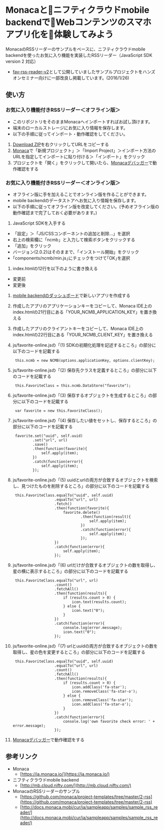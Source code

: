 # Monacaとニフティクラウドmobile backendでWebコンテンツのスマホアプリ化を体験してみよう
MonacaのRSSリーダーのサンプルをベースに、ニフティクラウドmobile backendを使ったお気に入り機能を実装したRSSリーダー（JavaScript SDK version 2 対応）

* [fav-rss-reader-v2](https://goo.gl/KQRcQy)として公開していましたサンプルプロジェクトをハンズオンセミナー向けに一部改良し掲載しています。(2016/1/26)

## 使い方

### お気に入り機能付きRSSリーダー＜オフライン版＞

* このリポジトリをそのままMonacaへインポートすればお試し頂けます。
* 端末のローカルストレージにお気に入り情報を保存します。
* 以下の手順に従ってインポート・動作確認をしてください。

1. [Download ZIP](https://github.com/ndyuya/fav-rss-reader-v2/archive/master.zip)を右クリックしてURLをコピーする
1. [Monaca](https://ja.monaca.io/)で「新規プロジェクト」＞「Import Project」＞インポート方法のURLを指定してインポートに貼り付ける＞「インポート」をクリック
1. プロジェクトを「開く」をクリックして開いたら、[Monacaデバッガー](http://ja.monaca.io/debugger.html)で動作確認をする

### お気に入り機能付きRSSリーダー＜オンライン版＞

* オフライン版に手を加えることでオンライン版を作ることができます。
* mobile backendのデータストアへお気に入り情報を保存します。
* 以下の手順に従ってオフライン版を改変してください。(予めオフライン版の動作確認まで完了しておく必要があります。)

1. JavaScript SDKを入手する
 *  「設定」＞「JS/CSSコンポーネントの追加と削除…」を選択
 * 右上の検索欄に「ncmb」と入力して検索ボタンをクリックする
 * 「追加」をクリック
 * バージョン(2.0.2)はそのままで、「インストール開始」をクリック
 * ｢components/ncmb/min.js｣にチェックをつけて｢OK｣を選択

1. index.htmlの12行を以下のように書き換える
 * 変更前
    <script src="js/favorite-offline.js"></script>
 * 変更後
    <script src="js/favorite-online.js"></script>

1. [mobile backendのダッシュボード](https://console.mb.cloud.nifty.com/)で新しいアプリを作成する
1. 作成したアプリのアプリケーションキーをコピーして、Monaca IDE上のindex.htmlの21行目にある「YOUR\_NCMB\_APPLICATION\_KEY」を置き換える
1. 作成したアプリのクライアントキーをコピーして、Monaca IDE上のindex.htmlの22行目にある「YOUR\_NCMB\_CLIENT\_KEY」を置き換える
1. js/favorite-online.jsの「(1) SDKの初期化処理を記述するところ」の部分に以下のコードを記載する

        this.ncmb = new NCMB(options.applicationKey, options.clientKey);


1. js/favorite-online.jsの「(2) 保存先クラスを定義するところ」の部分に以下のコードを記載する

        this.FavoriteClass = this.ncmb.DataStore("favorite");

1. js/favorite-online.jsの「(3) 保存するオブジェクトを生成するところ」の部分に以下のコードを記載する

        var favorite = new this.FavoriteClass();

1. js/favorite-online.jsの「(4) 保存したい値をセットし、保存するところ」の部分に以下のコードを記載する

        favorite.set("uuid", self.uuid)
                .set("url", url)
                .save()
                .then(function(favorite){
                    self.apply(item);
                })
                .catch(function(error){
                    self.apply(item);
                });

1. js/favorite-online.jsの「(5) uuidとurlの両方が合致するオブジェクトを検索し、見つけたものを削除するところ」の部分に以下のコードを記載する

        this.FavoriteClass.equalTo("uuid", self.uuid)
                          .equalTo("url", url)
                          .fetch()
                          .then(function(favorite){
                              favorite.delete()
                                      .then(function(result){
                                          self.apply(item);
                                      })
                                      .catch(function(error){
                                          self.apply(item);
                                      });
                          })
                          .catch(function(error){
                              self.apply(item);
                          });


1. js/favorite-online.jsの「(6) urlだけが合致するオブジェクトの数を取得し、星の横に表示するところ」の部分に以下のコードを記載する

        this.FavoriteClass.equalTo("url", url)
                          .count()
                          .fetchAll()
                          .then(function(results){
                              if (results.count > 0) {
                                  icon.text(results.count);
                              } else {
                                  icon.text("0");
                              }
                          })
                          .catch(function(error){
                              console.log(error.message);
                              icon.text("0");
                          });

1. js/favorite-online.jsの「(7) urlとuuidの両方が合致するオブジェクトの数を取得し、星の色を変更するところ」の部分に以下のコードを記載する

        this.FavoriteClass.equalTo("uuid", self.uuid)
                          .equalTo("url", url)
                          .count()
                          .fetchAll()
                          .then(function(results){
                              if (results.count > 0) {
                                  icon.addClass('fa-star');
                                  icon.removeClass('fa-star-o');
                              } else {
                                  icon.removeClass('fa-star');
                                  icon.addClass('fa-star-o');
                              }
                          })
                          .catch(function(error){
                              console.log('own favorite check error: ' + error.message);
                          });

1. [Monacaデバッガー](http://ja.monaca.io/debugger.html)で動作確認をする

## 参考リンク
* Monaca
  * [https://ja.monaca.io/](https://ja.monaca.io/)
* ニフティクラウドmobile backend
  * [http://mb.cloud.nifty.com/](http://mb.cloud.nifty.com/)
* MonacaのRSSリーダーのサンプル
  * [https://github.com/monaca/project-templates/tree/master/2-rss](https://github.com/monaca/project-templates/tree/master/2-rss)
  * [http://docs.monaca.mobi/cur/ja/sampleapp/samples/sample_rss_reader/](http://docs.monaca.mobi/cur/ja/sampleapp/samples/sample_rss_reader/)


